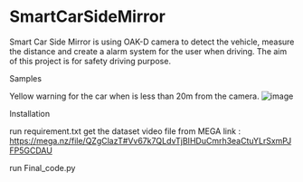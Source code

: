 # SmartCarSideMirror

Smart Car Side Mirror is using OAK-D camera to detect the vehicle, measure the distance and create a alarm system for the user when driving. The aim of this project is for safety driving purpose.

Samples

Yellow warning for the car when is less than 20m from the camera.
![image](https://user-images.githubusercontent.com/17445640/128688424-1dc3440c-cc4e-43dc-9dfc-db4f451bf4cb.png)

Installation

run requirement.txt
get the dataset video file from MEGA link : 
https://mega.nz/file/QZgClazT#Vv67k7QLdvTjBIHDuCmrh3eaCtuYLrSxmPJFP5GCDAU

run Final_code.py
